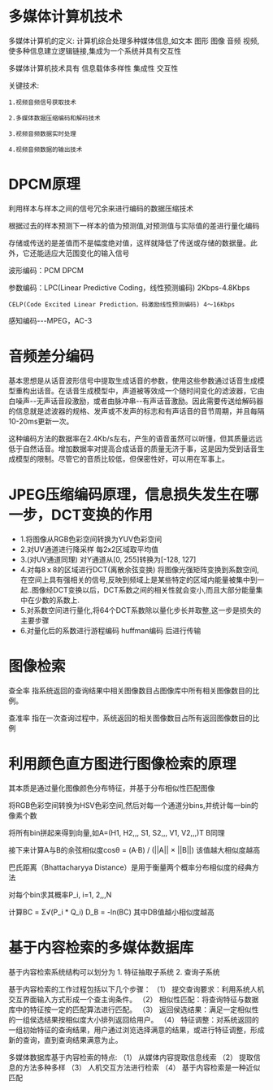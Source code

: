 # 多媒体计算机技术

多媒体计算机的定义: 计算机综合处理多种媒体信息,如文本 图形 图像 音频 视频,使多种信息建立逻辑链接,集成为一个系统并具有交互性

多媒体计算机技术具有 信息载体多样性 集成性 交互性

关键技术:

    1.视频音频信号获取技术

    2.多媒体数据压缩编码和解码技术

    3.视频音频数据实时处理

    4.视频音频数据的输出技术

# DPCM原理

利用样本与样本之间的信号冗余来进行编码的数据压缩技术

根据过去的样本预测下一样本的值为预测值,对预测值与实际值的差进行量化编码

存储或传送的是差值而不是幅度绝对值，这样就降低了传送或存储的数据量。此外，它还能适应大范围变化的输入信号

波形编码：PCM DPCM

参数编码：LPC(Linear Predictive Coding，线性预测编码) 2Kbps-4.8Kbps

    CELP(Code Excited Linear Prediction，码激励线性预测编码) 4～16Kbps

感知编码---MPEG，AC-3

# 音频差分编码

基本思想是从话音波形信号中提取生成话音的参数，使用这些参数通过话音生成模型重构出话音。在话音生成模型中，声道被等效成一个随时间变化的滤波器，它由白噪声--无声话音段激励，或者由脉冲串--有声话音激励。因此需要传送给解码器的信息就是滤波器的规格、发声或不发声的标志和有声话音的音节周期，并且每隔10-20ms更新一次。

这种编码方法的数据率在2.4Kb/s左右，产生的语音虽然可以听懂，但其质量远远低于自然话音。增加数据率对提高合成话音的质量无济于事，这是因为受到话音生成模型的限制。尽管它的音质比较低，但保密性好，可以用在军事上。

# JPEG压缩编码原理，信息损失发生在哪一步，DCT变换的作用

* 1.将图像从RGB色彩空间转换为YUV色彩空间
* 2.对UV通道进行降采样 每2x2区域取平均值
* 3.(对UV通道同理) 对Y通道从[0, 255]转换为[-128, 127]
* 4.对每8ｘ8的区域进行DCT(离散余弦变换) 将图像光强矩阵变换到系数空间,在空间上具有强相关的信号,反映到频域上是某些特定的区域内能量被集中到一起..图像经DCT变换以后，DCT系数之间的相关性就会变小,而且大部分能量集中在少数的系数上.
* 5.对系数空间进行量化,将64个DCT系数除以量化步长并取整,这一步是损失的主要步骤
* 6.对量化后的系数进行游程编码 huffman编码 后进行传输

# 图像检索

查全率  指系统返回的查询结果中相关图像数目占图像库中所有相关图像数目的比例。

查准率  指在一次查询过程中，系统返回的相关图像数目占所有返回图像数目的比例

# 利用颜色直方图进行图像检索的原理

其本质是通过量化图像颜色分布特征，并基于分布相似性匹配图像

将RGB色彩空间转换为HSV色彩空间,然后对每一个通道分bins,并统计每一bin的像素个数

将所有bin拼起来得到向量,如A=(H1, H2,,, S1, S2,,, V1, V2,,,)T B同理

接下来计算A与B的余弦相似度cosθ = (A·B) / (||A|| × ||B||) 该值越大相似度越高

巴氏距离（Bhattacharyya Distance）是用于衡量两个概率分布相似度的经典方法

对每个bin求其概率P_i, i=1, 2,,,N

计算BC = Σ√(P_i * Q_i) D_B = -ln(BC)  其中DB值越小相似度越高

# 基于内容检索的多媒体数据库

基于内容检索系统结构可以划分为 1. 特征抽取子系统  2. 查询子系统

基于内容检索的工作过程包括以下几个步骤： （1） 提交查询要求：利用系统人机交互界面输入方式形成一个查主询条件。 （2） 相似性匹配：将查询特征与数据库中的特征按一定的匹配算法进行匹配。 （3） 返回侯选结果：满足一定相似性的一组侯选结果按相似度大小排列返回给用户。 （4） 特征调整：对系统返回的一组初始特征的查询结果，用户通过浏览选择满意的结果，或进行特征调整，形成新的查询，直到查询结果满意为止。

多媒体数据库基于内容检索的特点: （1） 从媒体内容提取信息线索 （2） 提取信息的方法多种多样 （3） 人机交互方法进行检索 （4） 基于内容检索是一种近似匹配
